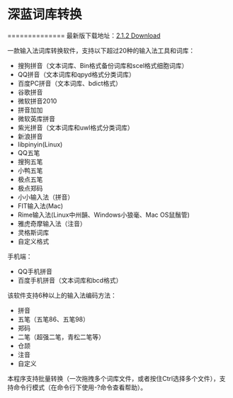 # 深蓝词库转换
==============
最新版下载地址：[2.1.2 Download](https://github.com/studyzy/imewlconverter/releases/download/V2.1.2/Release_V2.1.2.zip)

一款输入法词库转换软件，支持以下超过20种的输入法工具和词库：

- 搜狗拼音（文本词库、Bin格式备份词库和scel格式细胞词库）
- QQ拼音（文本词库和qpyd格式分类词库）
- 百度PC拼音（文本词库、bdict格式）
- 谷歌拼音
- 微软拼音2010
- 拼音加加
- 微软英库拼音
- 紫光拼音（文本词库和uwl格式分类词库）
- 新浪拼音
- libpinyin(Linux)
- QQ五笔
- 搜狗五笔
- 小鸭五笔
- 极点五笔
- 极点郑码
- 小小输入法（拼音）
- FIT输入法(Mac)
- Rime输入法(Linux中州韻、Windows小狼毫、Mac OS鼠鬚管)
- 雅虎奇摩输入法（注音）
- 灵格斯词库
- 自定义格式

手机端：

- QQ手机拼音
- 百度手机拼音（文本词库和bcd格式）

该软件支持6种以上的输入法编码方法：
- 拼音
- 五笔（五笔86、五笔98）
- 郑码
- 二笔（超强二笔，青松二笔等）
- 仓颉
- 注音
- 自定义

本程序支持批量转换（一次拖拽多个词库文件，或者按住Ctrl选择多个文件），支持命令行模式（在命令行下使用-?命令查看帮助）。
